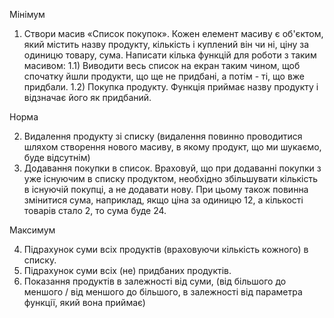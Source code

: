 Мінімум

1) Створи масив «Список покупок». Кожен елемент масиву є об'єктом, який містить назву продукту, кількість і куплений він чи ні, ціну за одиницю товару, сума. Написати кілька функцій для роботи з таким масивом:
    1.1) Виводити весь список на екран таким чином, щоб спочатку йшли продукти, що ще не придбані, а потім - ті, що вже придбали.
    1.2) Покупка продукту. Функція приймає назву продукту і відзначає його як придбаний.

Норма

2) Видалення продукту зі списку (видалення повинно проводитися шляхом створення нового масиву, в якому продукт, 
    що ми шукаємо, буде відсутнім)
3) Додавання покупки в список. Враховуй, що при додаванні покупки з уже існуючим в списку продуктом, 
    необхідно збільшувати кількість в існуючій покупці, а не додавати нову. При цьому також повинна змінитися сума, наприклад, якщо ціна за одиницю 12, а кількості товарів стало 2, то сума буде 24.

Максимум

4) Підрахунок суми всіх продуктів (враховуючи кількість кожного) в списку.
5) Підрахунок суми всіх (не) придбаних продуктів.
6) Показання продуктів в залежності від суми, (від більшого до меншого / від меншого до більшого, в залежності 
    від параметра функції, який вона приймає)